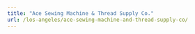 ```yaml
---
title: "Ace Sewing Machine & Thread Supply Co."
url: /los-angeles/ace-sewing-machine-and-thread-supply-co/
---
```

